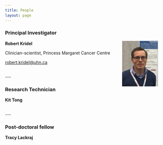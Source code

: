 ```yaml
---
title: People
layout: page
---
```


### Principal Investigator

<img align="right" src="/img/kridel.png" height="150">

**Robert Kridel**

Clinician-scientist, Princess Margaret Cancer Centre

<robert.kridel@uhn.ca>  

<br>
---

### Research Technician

**Kit Tong**

<br>
---

### Post-doctoral fellow

**Tracy Lackraj**
